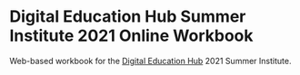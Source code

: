 # Digital Education Hub Summer Institute 2021 Online Workbook

Web-based workbook for the [Digital Education Hub](https://www.digitaleducationhub.org/) 2021 Summer Institute.
